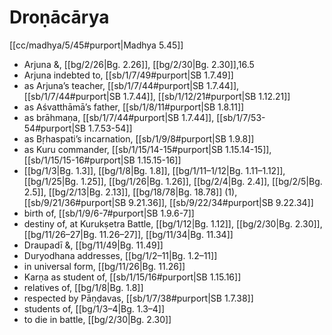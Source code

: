 # Droṇācārya

[[cc/madhya/5/45#purport|Madhya 5.45]]

* Arjuna &, [[bg/2/26|Bg. 2.26]], [[bg/2/30|Bg. 2.30]],16.5
* Arjuna indebted to, [[sb/1/7/49#purport|SB 1.7.49]]
* as Arjuna’s teacher, [[sb/1/7/44#purport|SB 1.7.44]], [[sb/1/7/44#purport|SB 1.7.44]], [[sb/1/12/21#purport|SB 1.12.21]]
* as Aśvatthāmā’s father, [[sb/1/8/11#purport|SB 1.8.11]]
* as brāhmaṇa, [[sb/1/7/44#purport|SB 1.7.44]], [[sb/1/7/53-54#purport|SB 1.7.53-54]]
* as Bṛhaspati’s incarnation, [[sb/1/9/8#purport|SB 1.9.8]]
* as Kuru commander, [[sb/1/15/14-15#purport|SB 1.15.14-15]], [[sb/1/15/15-16#purport|SB 1.15.15-16]]
*  [[bg/1/3|Bg. 1.3]], [[bg/1/8|Bg. 1.8]], [[bg/1/11–1/12|Bg. 1.11–1.12]], [[bg/1/25|Bg. 1.25]], [[bg/1/26|Bg. 1.26]], [[bg/2/4|Bg. 2.4]], [[bg/2/5|Bg. 2.5]], [[bg/2/13|Bg. 2.13]], [[bg/18/78|Bg. 18.78]] (1), [[sb/9/21/36#purport|SB 9.21.36]], [[sb/9/22/34#purport|SB 9.22.34]]
* birth of, [[sb/1/9/6-7#purport|SB 1.9.6-7]]
* destiny of, at Kurukṣetra Battle, [[bg/1/12|Bg. 1.12]], [[bg/2/30|Bg. 2.30]], [[bg/11/26–27|Bg. 11.26–27]], [[bg/11/34|Bg. 11.34]]
* Draupadī &, [[bg/11/49|Bg. 11.49]]
* Duryodhana addresses, [[bg/1/2–11|Bg. 1.2–11]]
* in universal form, [[bg/11/26|Bg. 11.26]]
* Karṇa as student of, [[sb/1/15/16#purport|SB 1.15.16]]
* relatives of, [[bg/1/8|Bg. 1.8]]
* respected by Pāṇḍavas, [[sb/1/7/38#purport|SB 1.7.38]]
* students of, [[bg/1/3–4|Bg. 1.3–4]]
* to die in battle, [[bg/2/30|Bg. 2.30]]
